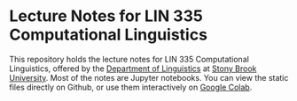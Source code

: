 # Lecture Notes for LIN 335 Computational Linguistics

This repository holds the lecture notes for LIN 335 Computational Linguistics, offered by the [Department of Linguistics](https://linguistics.stonybrook.edu) at [Stony Brook University](https://www.stonybrook.edu).
Most of the notes are Jupyter notebooks.
You can view the static files directly on Github, or use them interactively on [Google Colab](https://colab.research.google.com).
